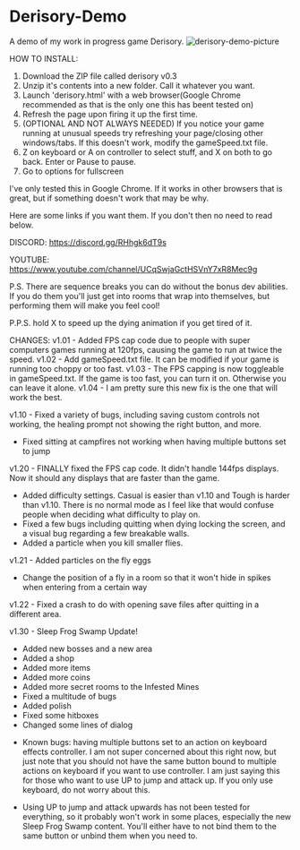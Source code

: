 # Derisory-Demo
A demo of my work in progress game Derisory.
![derisory-demo-picture](https://user-images.githubusercontent.com/94314052/141704647-ee7459f3-f05b-406d-a3cd-c550d3d52de2.png) 

HOW TO INSTALL:
 1. Download the ZIP file called derisory v0.3
 2. Unzip it's contents into a new folder. Call it whatever you want.
 3. Launch 'derisory.html' with a web browser(Google Chrome recommended as that is the only one this has beent tested on)
 4. Refresh the page upon firing it up the first time.
 5. (OPTIONAL AND NOT ALWAYS NEEDED) If you notice your game running at unusual speeds try refreshing your page/closing other windows/tabs. If this doesn't work, modify the gameSpeed.txt file.
 6. Z on keyboard or A on controller to select stuff, and X on both to go back. Enter or Pause to pause.
 7. Go to options for fullscreen

I've only tested this in Google Chrome. If it works in other browsers that is great, but if something doesn't work that may be why.

Here are some links if you want them. If you don't then no need to read below.

DISCORD: https://discord.gg/RHhgk6dT9s

YOUTUBE: https://www.youtube.com/channel/UCqSwjaGctHSVnY7xR8Mec9g



P.S. There are sequence breaks you can do without the bonus dev abilities. If you do them you'll just get into rooms that wrap into themselves, but performing them will make you feel cool!

P.P.S. hold X to speed up the dying animation if you get tired of it.

CHANGES:
v1.01 - Added FPS cap code due to people with super computers games running at 120fps, causing the game to run at twice the speed.
v1.02 - Add gameSpeed.txt file. It can be modified if your game is running too choppy or too fast.
v1.03 - The FPS capping is now toggleable in gameSpeed.txt. If the game is too fast, you can turn it on. Otherwise you can leave it alone.
v1.04 - I am pretty sure this new fix is the one that will work the best.

v1.10 - Fixed a variety of bugs, including saving custom controls not working, the healing prompt not showing the right button, and more.
- Fixed sitting at campfires not working when having multiple buttons set to jump

v1.20 - FINALLY fixed the FPS cap code. It didn't handle 144fps displays. Now it should any displays that are faster than the game.
- Added difficulty settings. Casual is easier than v1.10 and Tough is harder than v1.10. There is no normal mode as I feel like that would confuse people when deciding what difficulty to play on.
- Fixed a few bugs including quitting when dying locking the screen, and a visual bug regarding a few breakable walls.
- Added a particle when you kill smaller flies.

v1.21 - Added particles on the fly eggs
- Change the position of a fly in a room so that it won't hide in spikes when entering from a certain way

v1.22 - Fixed a crash to do with opening save files after quitting in a different area.

v1.30 - Sleep Frog Swamp Update!
- Added new bosses and a new area
- Added a shop
- Added more items
- Added more coins
- Added more secret rooms to the Infested Mines
- Fixed a multitude of bugs
- Added polish
- Fixed some hitboxes
- Changed some lines of dialog

* Known bugs: having multiple buttons set to an action on keyboard effects controller. I am not super concerned about this right now, but just note that you should not have the same button bound to multiple actions on keyboard if you want to use controller. I am just saying this for those who want to use UP to jump and attack up. If you only use keyboard, do not worry about this.

* Using UP to jump and attack upwards has not been tested for everything, so it probably won't work in some places, especially the new Sleep Frog Swamp content. You'll either have to not bind them to the same button or unbind them when you need to.
